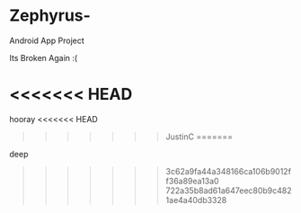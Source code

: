 # Zephyrus-
Android App Project

Its Broken Again :(

<<<<<<< HEAD
=======
hooray
<<<<<<< HEAD
>>>>>>> JustinC
=======

deep
>>>>>>> 3c62a9fa44a348166ca106b9012ff36a89ea13a0
>>>>>>> 722a35b8ad61a647eec80b9c4821ae4a40db3328
